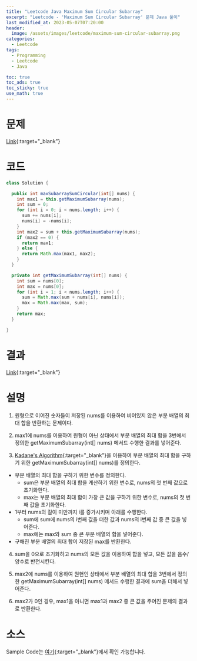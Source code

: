 ```yaml
---
title: "Leetcode Java Maximum Sum Circular Subarray"
excerpt: "Leetcode - 'Maximum Sum Circular Subarray' 문제 Java 풀이"
last_modified_at: 2023-05-07T07:20:00
header:
  image: /assets/images/leetcode/maximum-sum-circular-subarray.png
categories:
  - Leetcode
tags:
  - Programming
  - Leetcode
  - Java

toc: true
toc_ads: true
toc_sticky: true
use_math: true
---
```

# 문제
[Link](https://leetcode.com/problems/maximum-sum-circular-subarray){:target="_blank"}

# 코드
```java
class Solution {

  public int maxSubarraySumCircular(int[] nums) {
    int max1 = this.getMaximumSubarray(nums);
    int sum = 0;
    for (int i = 0; i < nums.length; i++) {
      sum += nums[i];
      nums[i] = -nums[i];
    }
    int max2 = sum + this.getMaximumSubarray(nums);
    if (max2 == 0) {
      return max1;
    } else {
      return Math.max(max1, max2);
    }
  }

  private int getMaximumSubarray(int[] nums) {
    int sum = nums[0];
    int max = nums[0];
    for (int i = 1; i < nums.length; i++) {
      sum = Math.max(sum + nums[i], nums[i]);
      max = Math.max(max, sum);
    }
    return max;
  }

}
```

# 결과
[Link](https://leetcode.com/problems/maximum-sum-circular-subarray/submissions/945710118/){:target="_blank"}

# 설명
1. 원형으로 이어진 숫자들이 저장된 nums를 이용하여 비어있지 않은 부분 배열의 최대 합을 반환하는 문제이다.

2. max1에 nums를 이용하여 원형이 아닌 상태에서 부분 배열의 최대 합을 3번에서 정의한 getMaximumSubarray(int[] nums) 메서드 수행한 결과를 넣어준다.

3. [Kadane's Algorithm](https://en.wikipedia.org/wiki/Maximum_subarray_problem#Kadane's_algorithm){:target="_blank"}을 이용하여 부분 배열의 최대 합을 구하기 위한 getMaximumSubarray(int[] nums)를 정의한다.
- 부분 배열의 최대 합을 구하기 위한 변수를 정의한다.
  - sum은 부분 배열의 최대 합을 계산하기 위한 변수로, nums의 첫 번째 값으로 초기화한다.
  - max는 부분 배열의 최대 합이 가장 큰 값을 구하기 위한 변수로, nums의 첫 번째 값을 초기화한다.
- 1부터 nums의 길이 미만까지 i를 증가시키며 아래를 수행한다.
  - sum에 sum에 nums의 i번째 값을 더한 값과 nums의 i번째 값 중 큰 값을 넣어준다.
  - max에는 max와 sum 중 큰 부분 배열의 합을 넣어준다.
- 구해진 부분 배열의 최대 합이 저장된 max를 반환한다.

4. sum을 0으로 초기화하고 nums의 모든 값을 이용하여 합을 넣고, 모든 값을 음수/양수로 반전시킨다.

5. max2에 nums를 이용하여 원현인 상태에서 부분 배열의 최대 합을 3번에서 정의한 getMaximumSubarray(int[] nums) 메서드 수행한 결과에 sum을 더해서 넣어준다.

6. max2가 0인 경우, max1을 아니면 max1과 max2 중 큰 값을 주어진 문제의 결과로 반환한다.


# 소스
Sample Code는 [여기](https://github.com/GracefulSoul/leetcode/blob/master/src/main/java/gracefulsoul/problems/MaximumSumCircularSubarray.java){:target="_blank"}에서 확인 가능합니다.